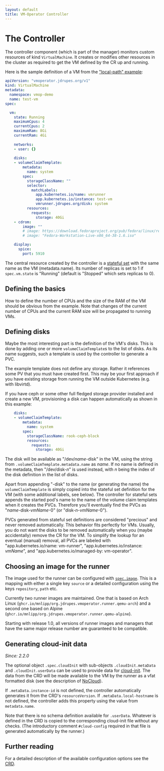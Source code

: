 ```yaml
---
layout: default
title: VM-Operator Controller
---
```


# The Controller

The controller component (which is part of the manager) monitors 
custom resources of kind `VirtualMachine`. It creates or modifies 
other resources in the cluster as required to get the VM defined
by the CR up and running. 

Here is the sample definition of a VM from the 
["local-path" example](https://github.com/mnlipp/VM-Operator/tree/main/example/local-path):

```yaml
apiVersion: "vmoperator.jdrupes.org/v1"
kind: VirtualMachine
metadata:
  namespace: vmop-demo
  name: test-vm
spec:

  vm:
    state: Running
    maximumCpus: 4
    currentCpus: 2
    maximumRam: 8Gi
    currentRam: 4Gi
  
    networks:
    - user: {}
    
    disks:
    - volumeClaimTemplate:
        metadata:
          name: system
        spec:
          storageClassName: ""
          selector:
            matchLabels:
              app.kubernetes.io/name: vmrunner
              app.kubernetes.io/instance: test-vm
              vmrunner.jdrupes.org/disk: system
          resources:
            requests:
              storage: 40Gi
    - cdrom:
        image: ""
        # image: https://download.fedoraproject.org/pub/fedora/linux/releases/38/Workstation/x86_64/iso/Fedora-Workstation-Live-x86_64-38-1.6.iso
        # image: "Fedora-Workstation-Live-x86_64-38-1.6.iso"

    display:
      spice:
        port: 5910
```

The central resource created by the controller is a 
[stateful set](https://kubernetes.io/docs/concepts/workloads/controllers/statefulset/)
with the same name as the VM (metadata.name). Its number of replicas is
set to 1 if `spec.vm.state` is "Running" (default is "Stopped" which sets replicas
to 0).

## Defining the basics

How to define the number of CPUs and the size of the RAM of the VM
should be obvious from the example. Note that changes of the current
number of CPUs and the current RAM size will be propagated to
running VMs.

## Defining disks

Maybe the most interesting part is the definition of the VM's disks.
This is done by adding one or more `volumeClaimTemplate`s to the
list of disks. As its name suggests, such a template is used by the
controller to generate a PVC.

The example template does not define any storage. Rather it references
some PV that you must have created first. This may be your first approach
if you have existing storage from running the VM outside Kubernetes
(e.g. with libvirtd).

If you have ceph or some other full fledged storage provider installed
and create a new VM, provisioning a disk can happen automatically
as shown in this example:

```yaml
    disks:
    - volumeClaimTemplate:
        metadata:
          name: system
        spec:
          storageClassName: rook-ceph-block
          resources:
            requests:
              storage: 40Gi
```

The disk will be available as "/dev/*name*-disk" in the VM,
using the string from `.volumeClaimTemplate.metadata.name` as *name*. 
If no name is defined in the metadata, then "/dev/disk-*n*"
is used instead, with *n* being the index of the disk 
definition in the list of disks. 

Apart from appending "-disk" to the name (or generating the name) the
`volumeClaimTemplate` is simply copied into the stateful set definition 
for the VM (with some additional labels, see below). The controller 
for stateful sets appends the started pod's name to the name of the 
volume claim templates when it creates the PVCs. Therefore you'll 
eventually find the PVCs as "*name*-disk-*vmName*-0"
(or "disk-*n*-*vmName*-0"). 

PVCs generated from stateful set definitions are considered "precious"
and never removed automatically. This behavior fits perfectly for VMs.
Usually, you do not want the disks to be removed automatically when
you (maybe accidentally) remove the CR for the VM. To simplify the lookup
for an eventual (manual) removal, all PVCs are labeled with 
"app.kubernetes.io/name: vm-runner", "app.kubernetes.io/instance: *vmName*",
and "app.kubernetes.io/managed-by: vm-operator".

## Choosing an image for the runner

The image used for the runner can be configured with 
[`spec.image`](https://github.com/mnlipp/VM-Operator/blob/7e094e720b7b59a5e50f4a9a4ad29a6000ec76e6/deploy/crds/vms-crd.yaml#L19).
This is a mapping with either a single key `source` or a detailed
configuration using the keys `repository`, `path` etc.

Currently two runner images are maintained. One that is based on 
Arch Linux (`ghcr.io/mnlipp/org.jdrupes.vmoperator.runner.qemu-arch`) and a 
second one based on Alpine (`ghcr.io/mnlipp/org.jdrupes.vmoperator.runner.qemu-alpine`).

Starting with release 1.0, all versions of runner images and managers 
that have the same major release number are guaranteed to be compatible.

## Generating cloud-init data

*Since: 2.2.0* 

The optional object `.spec.cloudInit` with sub-objects `.cloudInit.metaData`
and `.cloudInit.userData` can be used to provide data for
[cloud-init](https://cloudinit.readthedocs.io/en/latest/index.html).
The data from the CRD will be made available to the VM by the runner
as a vfat formatted disk (see the description of 
[NoCloud](https://cloudinit.readthedocs.io/en/latest/reference/datasources/nocloud.html)).

If `.metaData.instance-id` is not defined, the controller automatically
generates it from the CRD's `resourceVersion`. If `.metaData.local-hostname`
is not defined, the controller adds this property using the value from
`metadata.name`.

Note that there is no schema definition available for `.userData`.
Whatever is defined in the CRD is copied to the corresponding
cloud-init file without any checks. (The introductory comment
`#cloud-config` required in that file is generated automatically by
the runner.)

## Further reading

For a detailed description of the available configuration options see the
[CRD](https://github.com/mnlipp/VM-Operator/blob/main/deploy/crds/vms-crd.yaml).
